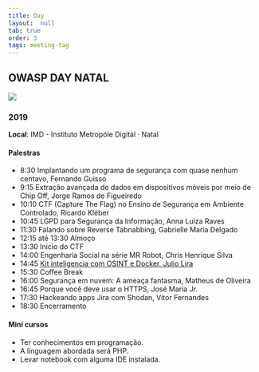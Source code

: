 ```yaml
---
title: Day
layout:  null
tab: true
order: 3
tags: meeting-tag
---
```


## OWASP DAY NATAL
![](/assets/owasp-day.jpeg)

### 2019

**Local**: IMD - Instituto Metropóle Digital · Natal

#### Palestras

- 8:30 Implantando um programa de segurança com quase nenhum centavo, Fernando Guisso
- 9:15 Extração avançada de dados em dispositivos móveis por meio de Chip Off, Jorge Ramos de Figueiredo
- 10:10 CTF (Capture The Flag) no Ensino de Segurança em Ambiente Controlado, Ricardo Kléber
- 10:45 LGPD para Segurança da Informação, Anna Luiza Raves
- 11:30 Falando sobre Reverse Tabnabbing, Gabrielle Maria Delgado
- 12:15 até 13:30 Almoço
- 13:30 Inicio do CTF
- 14:00 Engenharia Social na série MR Robot, Chris Henrique Silva
- 14:45 [Kit inteligencia com OSINT e Docker, Julio Lira](/assets/file/kit-de-inteligencia_OSINT_DOCKER.pdf)
- 15:30 Coffee Break
- 16:00 Segurança em nuvem: A ameaça fantasma, Matheus de Oliveira
- 16:45 Porque você deve usar o HTTPS, José Maria Jr.
- 17:30 Hackeando apps Jira com Shodan, Vitor Fernandes
- 18:30 Encerramento

#### Mini cursos

- Ter conhecimentos em programação.
- A linguagem abordada será PHP.
- Levar notebook com alguma IDE instalada.

